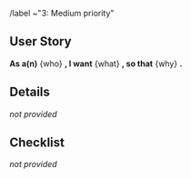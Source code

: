 /label ~"3: Medium priority"
<!-- Default priority label, change to the required priority -->

## User Story
<!-- One single sentence describing the issue in the format: "As a(n) X, I want Y, so that Z."
     Replace {who}, {what} and {why} in the line below and it should format correctly by default.
-->
**As a(n)**
{who}
**, I want**
{what}
**, so that**
{why}
**.**


## Details
<!-- More in-depth and free form explanation of the issue.
     Add whatever you think is valuable information.
-->

_not provided_


## Checklist
<!-- List what kind of deliverables you expect.

- [ ] Code providing the new feature/bugfix/etc
- [ ] Tests sufficiently covering the ways this new code will be used
- [ ] Documentation
- [ ] CHANGELOG is updated (if necessary)

-->

_not provided_
